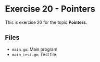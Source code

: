# Exercise 20 - Pointers

This is exercise 20 for the topic **Pointers**.

## Files
- `main.go`: Main program
- `main_test.go`: Test file
